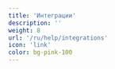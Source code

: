 ```yaml
---
title: 'Интеграции'
description: ''
weight: 8
url: '/ru/help/integrations'
icon: 'link'
color: bg-pink-100
---
```

